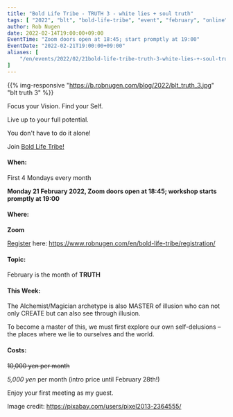 ```yaml
---
title: "Bold Life Tribe - TRUTH 3 - white lies + soul truth"
tags: [ "2022", "blt", "bold-life-tribe", "event", "february", "online", "white lies" ]
author: Rob Nugen
date: 2022-02-14T19:00:00+09:00
EventTime: "Zoom doors open at 18:45; start promptly at 19:00"
EventDate: "2022-02-21T19:00:00+09:00"
aliases: [
    "/en/events/2022/02/21bold-life-tribe-truth-3-white-lies-+-soul-truth",
]
---
```


{{% img-responsive "https://b.robnugen.com/blog/2022/blt_truth_3.jpg" "blt truth 3" %}}

Focus your Vision.  Find your Self.

Live up to your full potential.

You don't have to do it alone!

Join [Bold Life Tribe!](/en/bold-life-tribe/)

#### When:

First 4 Mondays every month

**Monday 21 February 2022, Zoom doors open at 18:45; workshop starts promptly at 19:00**

#### Where:

**Zoom**

[Register](/en/bold-life-tribe/registration/) here: https://www.robnugen.com/en/bold-life-tribe/registration/

#### Topic:

February is the month of __TRUTH__

#### This Week:

The Alchemist/Magician archetype is also MASTER of illusion
who can not only CREATE but can also see through illusion.

To become a master of this, we must first explore our own self-delusions –
the places where we lie to ourselves and the world.


#### Costs: ####

~~10,000 yen per month~~

*5,000 yen* per month (intro price until February 28th!)

Enjoy your first meeting as my guest.

<div class="note">Image credit:
<a href="https://pixabay.com/users/pixel2013-2364555/">https://pixabay.com/users/pixel2013-2364555/</a>
</div>
